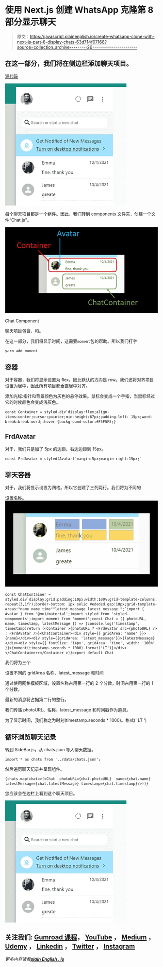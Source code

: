 # 使用 Next.js 创建 WhatsApp 克隆第 8 部分显示聊天

> 原文：<https://javascript.plainenglish.io/create-whatsapp-clone-with-next-js-part-8-display-chats-63d714f07168?source=collection_archive---------26----------------------->

## 在这一部分，我们将在侧边栏添加聊天项目。

[源代码](https://www.youtube.com/channel/UCu4-4FnutvSHVo9WHvq80Ww/join)

![](img/09904b82ef7f783a73fd7a92a80eece8.png)

每个聊天项目都是一个组件。因此，我们转到 components 文件夹，创建一个文件“Chat.js”。

![](img/37089afba40ffe91128eb3aa255ecfc3.png)

Chat Component

聊天项目包含<container>、<frdavatar>和<chatcontainer>。</chatcontainer></frdavatar></container>

在这一部分，我们将显示时间，这需要`moment`包的帮助。所以我们打字

```
yarn add moment
```

## 容器

对于容器，我们将显示设置为 flex，因此默认的方向是 row。我们还将对齐项目设置为居中，因此所有项目都垂直居中对齐。

添加光标:指针和背景颜色为灰色的悬停效果。鼠标会变成一个手指，当鼠标经过它的时候颜色会变成浅灰色。

```
const Container = styled.div`display:flex;align-items:center;cursor:pointer;min-height:67px;padding-left: 15px;word-break:break-word;:hover {background-color:#F5F5F5;}
```

## FrdAvatar

对于<frdavatar>，我们只是加了 5px 的边距，右边边距到 15px。</frdavatar>

```
const FrdAvatar = styled(Avatar)`margin:5px;margin-right:15px;`
```

## 聊天容器

对于<chatcontainer>，我们将显示设置为网格。所以它创建了三列两行。我们将为不同的</chatcontainer>

设置名称。![](img/07bda1a080f5c63b391895d67591417a.png)

```
const ChatContainer = styled.div`display:grid;padding:10px;width:100%;grid-template-columns: repeat(3,1fr);border-bottom: 1px solid #ededed;gap:10px;grid-template-areas:"name name time""latest_message latest_message.";`import { Avatar } from '@mui/material';import styled from 'styled-components';import moment from 'moment';const Chat = ({ photoURL, name, timestamp, latestMessage }) => {console.log('timestamp', timestamp)return (<Container >{photoURL ? <FrdAvatar src={photoURL} /> : <FrdAvatar />}<ChatContainer><div style={{ gridArea: 'name' }}>{name}</div><div style={{gridArea: 'latest_message'}}>{latestMessage}</div><div style={{ fontSize: '14px', gridArea: 'time', width: '100%' }}>{moment(timestamp.seconds * 1000).format('LT')}</div></ChatContainer></Container >)}export default Chat
```

我们将为三个

设置不同的 gridArea 名称、latest_message 和时间

通过使用网格模板区域，设置名称占用第一行的 2 个分数，时间占用第一行的 1 个分数。

最新的消息将占据第二行的整行。

我们传递 photoURL、名称、latest_message 和时间戳作为道具。

为了显示时间，我们称之为时刻(timestamp.seconds * 1000)。格式(' LT ')

## 循环浏览聊天记录

转到 SideBar.js，从 chats.json 导入聊天数据。

```
import * as chats from '../data/chats.json';
```

然后遍历聊天记录并呈现<chat>组件。</chat>

```
{chats.map(chat=>(<Chat  photoURL={chat.photoURL}  name={chat.name} latestMessage={chat.latestMessage} timestamp={chat.timestamp}/>))}
```

您应该会在边栏上看到这个聊天项目。

![](img/09904b82ef7f783a73fd7a92a80eece8.png)

## 关注我们: [Gumroad 课程](https://app.gumroad.com/ckmobile)， [YouTube](https://www.youtube.com/channel/UCu4-4FnutvSHVo9WHvq80Ww?sub_confirmation=1) ， [Medium](https://ckmobile.medium.com/) ， [Udemy](https://www.udemy.com/user/cyruschan2/) ， [Linkedin](https://www.linkedin.com/company/ckmobi/) ， [Twitter](https://twitter.com/ckmobilejavasc1) ， [Instagram](https://www.instagram.com/ckmobile8050)

*更多内容请看*[***plain English . io***](http://plainenglish.io)